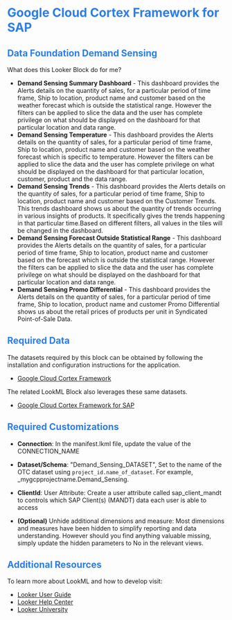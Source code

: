 <h1><span style="color:#2d7eea">Google Cloud Cortex Framework for SAP</span></h1>

<h2><span style="color:#2d7eea">Data Foundation Demand Sensing</span></h2>

What does this Looker Block do for me?
- **Demand Sensing Summary Dashboard** - This dashboard provides the Alerts details on the quantity of sales, for a particular period of time frame, Ship to location, product name and customer based on the weather forecast which is outside the statistical range. However the filters can be applied to slice the data and the user has complete privilege on what should be displayed on the dashboard for that particular location and data range. 
- **Demand Sensing Temperature** - This dashboard provides the Alerts details on the quantity of sales, for a particular period of time frame, Ship to location, product name and customer based on the weather forecast which is specific to temperature. However the filters can be applied to slice the data and the user has complete privilege on what should be displayed on the dashboard for that particular location, customer, product and the data range. 
- **Demand Sensing Trends** - This dashboard provides the Alerts details on the quantity of sales, for a particular period of time frame, Ship to location, product name and customer based on the Customer Trends. This trends dashboard shows us about the quantity of trends occurring in various insights of products. It specifically  gives the trends happening in that particular time.Based on different filters, all values in the tiles will be changed in the dashboard.
- **Demand Sensing Forecast Outside Statistical Range** - This dashboard provides the Alerts details on the quantity of sales, for a particular period of time frame, Ship to location, product name and customer based on the forecast which is outside the statistical range. However the filters can be applied to slice the data and the user has complete privilege on what should be displayed on the dashboard for that particular location and data range. 
- **Demand Sensing Promo Differential** - This dashboard provides the Alerts details on the quantity of sales, for a particular period of time frame, Ship to location, product name and customer Promo Differential shows us about the retail prices of products per unit in Syndicated Point-of-Sale Data.

<h2><span style="color:#2d7eea">Required Data</span></h2>

The datasets required by this block can be obtained by following the installation and configuration instructions for the application.
- [Google Cloud Cortex Framework](https://github.com/GoogleCloudPlatform/cortex-data-foundation)

The related LookML Block also leverages these same datasets.
- [Google Cloud Cortex Framework for SAP](https://github.com/llooker/cortex_data_foundation) 


<h2><span style="color:#2d7eea">Required Customizations</span></h2>

- **Connection**: In the manifest.lkml file, update the value of the CONNECTION_NAME 

- **Dataset/Schema**: "Demand_Sensing_DATASET", Set to the name of the OTC dataset using `project_id.name_of_dataset`. For example, _mygcpprojectname.Demand_Sensing.

- **ClientId**: User Attribute: Create a user attribute called sap_client_mandt to controls which SAP Client(s) (MANDT) data each user is able to access

- **(Optional)** Unhide additional dimensions and measure: Most dimensions and measures have been hidden to simplify reporting and data understanding. However should you find anything valuable missing, simply update the hidden parameters to No in the relevant views.

<h2><span style="color:#2d7eea">Additional Resources</span></h2>

To learn more about LookML and how to develop visit:
- [Looker User Guide](https://looker.com/guide)
- [Looker Help Center](https://help.looker.com)
- [Looker University](https://training.looker.com/)
